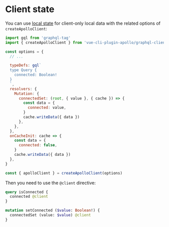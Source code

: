 # Client state

You can use [local state](https://www.apollographql.com/docs/react/essentials/local-state.html) for client-only local data with the related options of `createApolloClient`:

```js
import gql from 'graphql-tag'
import { createApolloClient } from 'vue-cli-plugin-apollo/graphql-client'

const options = {
  // ...

  typeDefs: gql`
  type Query {
    connected: Boolean!
  }
  `,
  resolvers: {
    Mutation: {
      connectedSet: (root, { value }, { cache }) => {
        const data = {
          connected: value,
        }
        cache.writeData({ data })
      },
    },
  },
  onCacheInit: cache => {
    const data = {
      connected: false,
    }
    cache.writeData({ data })
  },
}

const { apolloClient } = createApolloClient(options)
```

Then you need to use the `@client` directive:

```graphql
query isConnected {
  connected @client
}
```

```graphql
mutation setConnected ($value: Boolean!) {
  connectedSet (value: $value) @client
}
```
